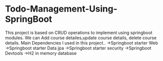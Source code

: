 # Todo-Management-Using-SpringBoot
This project is based on CRUD operations to implement using springboot modules.
We can Add course detailes,update course details, delete course details.
Main Dependencies I used in this project..
->Springboot starter Web
->Springboot starter Data jpa
->Springboot starter security
->Springboot Devtools
->H2 in memory database
